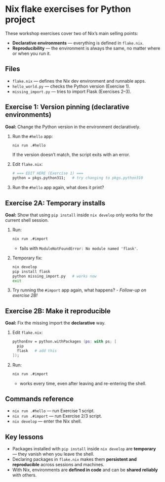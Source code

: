 # Nix flake exercises for Python project

These workshop exercises cover two of Nix’s main selling points:

- **Declarative environments** — everything is defined in `flake.nix`.
- **Reproducibility** — the environment is always the same, no matter where or when you run it.

## Files

- `flake.nix` — defines the Nix dev environment and runnable apps.
- `hello_world.py` — checks the Python version (Exercise 1).
- `missing_import.py` — tries to import Flask (Exercises 2–3).

## Exercise 1: Version pinning (declarative environments)

**Goal:** Change the Python version in the environment declaratively.

1. Run the `#hello` app:

   ```bash
   nix run .#hello
   ```

   If the version doesn’t match, the script exits with an error.

2. Edit `flake.nix`:

   ```nix
   # === EDIT HERE (Exercise 1) ===
   python = pkgs.python311;   # try changing to pkgs.python310
   ```

3. Run the `#hello` app again, what does it print?

## Exercise 2A: Temporary installs

**Goal:** Show that using `pip install` inside `nix develop` only works for the current shell session.

1. Run:

   ```bash
   nix run .#import
   ```

   - fails with `ModuleNotFoundError: No module named 'flask'`.

2. Temporary fix:

   ```bash
   nix develop
   pip install flask
   python missing_import.py   # works now
   exit
   ```

3. Try running the `#import` app again, what happens? *- Follow-up on exercise 2B!*

## Exercise 2B: Make it reproducible

**Goal:** Fix the missing import the **declarative** way.

1. Edit `flake.nix`:

   ```nix
   pythonEnv = python.withPackages (ps: with ps; [
     pip
     flask   # add this
   ]);
   ```

2. Run:

   ```bash
   nix run .#import
   ```

   - works every time, even after leaving and re-entering the shell.

## Commands reference

- `nix run .#hello` — run Exercise 1 script.
- `nix run .#import` — run Exercise 2/3 script.
- `nix develop` — enter the Nix shell.

## Key lessons

- Packages installed with `pip install` inside `nix develop` are **temporary** — they vanish when you leave the shell.  
- Declaring packages in `flake.nix` makes them **persistent and reproducible** across sessions and machines.  
- With Nix, environments are **defined in code** and can be **shared reliably** with others.